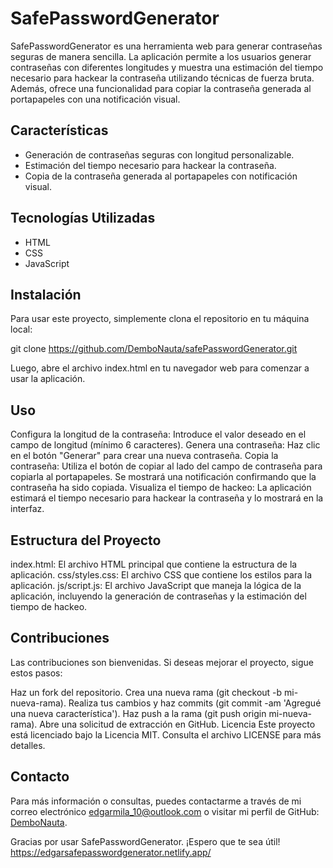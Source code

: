 ﻿# SafePasswordGenerator

SafePasswordGenerator es una herramienta web para generar contraseñas seguras de manera sencilla. La aplicación permite a los usuarios generar contraseñas con diferentes longitudes y muestra una estimación del tiempo necesario para hackear la contraseña utilizando técnicas de fuerza bruta. Además, ofrece una funcionalidad para copiar la contraseña generada al portapapeles con una notificación visual.

## Características

- Generación de contraseñas seguras con longitud personalizable.
- Estimación del tiempo necesario para hackear la contraseña.
- Copia de la contraseña generada al portapapeles con notificación visual.

## Tecnologías Utilizadas

- HTML
- CSS
- JavaScript

## Instalación

Para usar este proyecto, simplemente clona el repositorio en tu máquina local:

git clone https://github.com/DemboNauta/safePasswordGenerator.git

Luego, abre el archivo index.html en tu navegador web para comenzar a usar la aplicación.

## Uso
Configura la longitud de la contraseña: Introduce el valor deseado en el campo de longitud (mínimo 6 caracteres).
Genera una contraseña: Haz clic en el botón "Generar" para crear una nueva contraseña.
Copia la contraseña: Utiliza el botón de copiar al lado del campo de contraseña para copiarla al portapapeles. Se mostrará una notificación confirmando que la contraseña ha sido copiada.
Visualiza el tiempo de hackeo: La aplicación estimará el tiempo necesario para hackear la contraseña y lo mostrará en la interfaz.

## Estructura del Proyecto
index.html: El archivo HTML principal que contiene la estructura de la aplicación.
css/styles.css: El archivo CSS que contiene los estilos para la aplicación.
js/script.js: El archivo JavaScript que maneja la lógica de la aplicación, incluyendo la generación de contraseñas y la estimación del tiempo de hackeo.

## Contribuciones
Las contribuciones son bienvenidas. Si deseas mejorar el proyecto, sigue estos pasos:

Haz un fork del repositorio.
Crea una nueva rama (git checkout -b mi-nueva-rama).
Realiza tus cambios y haz commits (git commit -am 'Agregué una nueva característica').
Haz push a la rama (git push origin mi-nueva-rama).
Abre una solicitud de extracción en GitHub.
Licencia
Este proyecto está licenciado bajo la Licencia MIT. Consulta el archivo LICENSE para más detalles.

## Contacto
Para más información o consultas, puedes contactarme a través de mi correo electrónico edgarmila_10@outlook.com o visitar mi perfil de GitHub: [DemboNauta](https://github.com/DemboNauta).

Gracias por usar SafePasswordGenerator. ¡Espero que te sea útil!
https://edgarsafepasswordgenerator.netlify.app/
